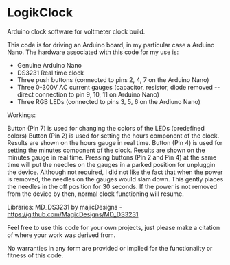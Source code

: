 # LogikClock
Arduino clock software for voltmeter clock build.

This code is for driving an Arduino board, in my particular case a Arduino Nano.  The hardware associated with this code for
my use is:

  * Genuine Arduino Nano
  * DS3231 Real time clock
  * Three push buttons (connected to pins 2, 4, 7 on the Arduino Nano)
  * Three 0-300V AC current gauges (capacitor, resistor, diode removed -- direct connection to pin 9, 10, 11 on Arduino Nano)
  * Three RGB LEDs (connected to pins 3, 5, 6 on the Ardiuno Nano)

Workings:

  Button (Pin 7) is used for changing the colors of the LEDs (predefined colors)
  Button (Pin 2) is used for setting the hours component of the clock.  Results are shown on the hours gauge in real time.
  Button (Pin 4) is used for setting the minutes component of the clock.  Results are shown on the minutes gauge in real time.
  Pressing buttons (Pin 2 and Pin 4) at the same time will put the needles on the gauges in a parked position for unpluggin
  the device.  Although not required, I did not like the fact that when the power is removed, the needles on the gauges would
  slam down.  This gently places the needles in the off position for 30 seconds.  If the power is not removed from the device
  by then, normal clock functioning will resume.
  
Libraries:
  MD_DS3231 by majicDesigns - https://github.com/MagicDesigns/MD_DS3231
  
Feel free to use this code for your own projects, just please make a citation of where your work was derived from.

No warranties in any form are provided or implied for the functionailty or fitness of this code.
